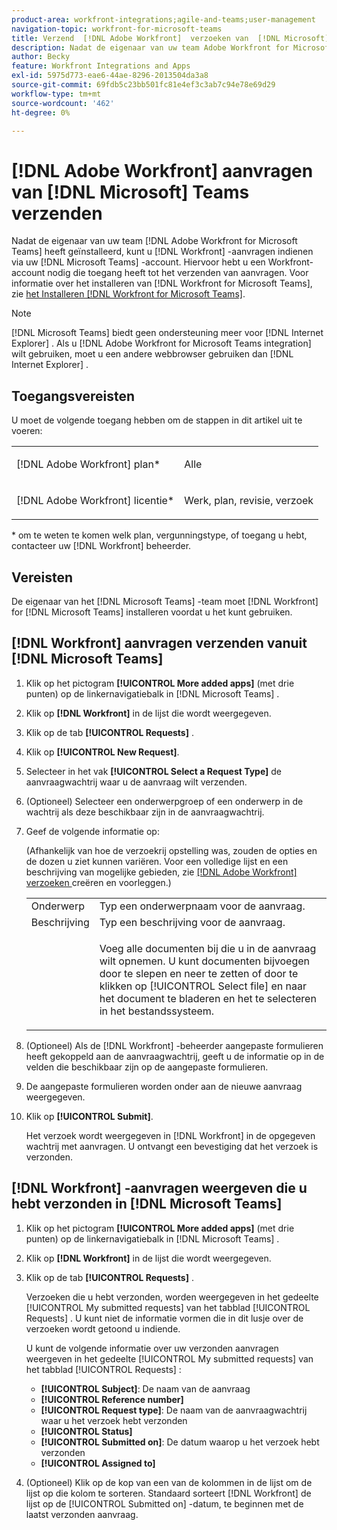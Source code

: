 ```yaml
---
product-area: workfront-integrations;agile-and-teams;user-management
navigation-topic: workfront-for-microsoft-teams
title: Verzend  [!DNL Adobe Workfront]  verzoeken van  [!DNL Microsoft]  Teams
description: Nadat de eigenaar van uw team Adobe Workfront for Microsoft Teams heeft geïnstalleerd, kunt u Workfront-aanvragen indienen via uw Microsoft Teams-account. Hiervoor hebt u een Workfront-account nodig die toegang heeft tot het verzenden van aanvragen. Zie Workfront for Microsoft Teams installeren voor meer informatie over het installeren van Workfront voor Microsoft Teams.
author: Becky
feature: Workfront Integrations and Apps
exl-id: 5975d773-eae6-44ae-8296-2013504da3a8
source-git-commit: 69fdb5c23bb501fc81e4ef3c3ab7c94e78e69d29
workflow-type: tm+mt
source-wordcount: '462'
ht-degree: 0%

---
```


# [!DNL Adobe Workfront] aanvragen van [!DNL Microsoft] Teams verzenden

<!--

>[!NOTE]
>
>As of July 1, 2025, Microsoft will remove support for the Classic Teams desktop app. As a result, the Workfront integration with Microsoft Teams will not be supported after the Classic Teams desktop app is no longer available.

-->

Nadat de eigenaar van uw team [!DNL Adobe Workfront for Microsoft Teams] heeft geïnstalleerd, kunt u [!DNL Workfront] -aanvragen indienen via uw [!DNL Microsoft Teams] -account. Hiervoor hebt u een Workfront-account nodig die toegang heeft tot het verzenden van aanvragen. Voor informatie over het installeren van [!DNL Workfront for Microsoft Teams], zie [ het Installeren  [!DNL Workfront for Microsoft Teams]](../../workfront-integrations-and-apps/using-workfront-with-microsoft-teams/install-workfront-ms-teams.md).

>[!NOTE]
>
>[!DNL Microsoft Teams] biedt geen ondersteuning meer voor [!DNL Internet Explorer] . Als u [!DNL Adobe Workfront for Microsoft Teams integration] wilt gebruiken, moet u een andere webbrowser gebruiken dan [!DNL Internet Explorer] .


## Toegangsvereisten

U moet de volgende toegang hebben om de stappen in dit artikel uit te voeren:

<table style="table-layout:auto"> 
 <col> 
 <col> 
 <tbody> 
  <tr> 
   <td role="rowheader">[!DNL Adobe Workfront] plan*</td> 
   <td> <p>Alle</p> </td> 
  </tr> 
  <tr> 
   <td role="rowheader">[!DNL Adobe Workfront] licentie*</td> 
   <td> <p>Werk, plan, revisie, verzoek</p> </td> 
  </tr> 
 </tbody> 
</table>

&#42; om te weten te komen welk plan, vergunningstype, of toegang u hebt, contacteer uw [!DNL Workfront] beheerder.

## Vereisten

De eigenaar van het [!DNL Microsoft Teams] -team moet [!DNL Workfront] for [!DNL Microsoft Teams] installeren voordat u het kunt gebruiken.

## [!DNL Workfront] aanvragen verzenden vanuit [!DNL Microsoft Teams]

1. Klik op het pictogram **[!UICONTROL More added apps]** (met drie punten) op de linkernavigatiebalk in [!DNL Microsoft Teams] .

1. Klik op **[!DNL Workfront]** in de lijst die wordt weergegeven.
1. Klik op de tab **[!UICONTROL Requests]** .
1. Klik op **[!UICONTROL New Request]**.
1. Selecteer in het vak **[!UICONTROL Select a Request Type]** de aanvraagwachtrij waar u de aanvraag wilt verzenden.
1. (Optioneel) Selecteer een onderwerpgroep of een onderwerp in de wachtrij als deze beschikbaar zijn in de aanvraagwachtrij.
1. Geef de volgende informatie op:

   (Afhankelijk van hoe de verzoekrij opstelling was, zouden de opties en de dozen u ziet kunnen variëren. Voor een volledige lijst en een beschrijving van mogelijke gebieden, zie [  [!DNL Adobe Workfront]  verzoeken ](../../manage-work/requests/create-requests/create-submit-requests.md) creëren en voorleggen.)

   <table style="table-layout:auto"> 
    <col> 
    <col> 
    <tbody> 
     <tr> 
      <td role="rowheader">Onderwerp</td> 
      <td>Typ een onderwerpnaam voor de aanvraag.</td> 
     </tr> 
     <tr> 
      <td role="rowheader">Beschrijving</td> 
      <td>Typ een beschrijving voor de aanvraag.</td> 
     </tr> 
     <tr> 
      <td role="rowheader"> </td> 
      <td> <p>Voeg alle documenten bij die u in de aanvraag wilt opnemen. U kunt documenten bijvoegen door te slepen en neer te zetten of door te klikken op [!UICONTROL Select file] en naar het document te bladeren en het te selecteren in het bestandssysteem.</p> </td> 
     </tr> 
    </tbody> 
   </table>

1. (Optioneel) Als de [!DNL Workfront] -beheerder aangepaste formulieren heeft gekoppeld aan de aanvraagwachtrij, geeft u de informatie op in de velden die beschikbaar zijn op de aangepaste formulieren.
1. De aangepaste formulieren worden onder aan de nieuwe aanvraag weergegeven.
1. Klik op **[!UICONTROL Submit]**.

   Het verzoek wordt weergegeven in [!DNL Workfront] in de opgegeven wachtrij met aanvragen. U ontvangt een bevestiging dat het verzoek is verzonden.

## [!DNL Workfront] -aanvragen weergeven die u hebt verzonden in [!DNL Microsoft Teams]

1. Klik op het pictogram **[!UICONTROL More added apps]** (met drie punten) op de linkernavigatiebalk in [!DNL Microsoft Teams] .

1. Klik op **[!DNL Workfront]** in de lijst die wordt weergegeven.
1. Klik op de tab **[!UICONTROL Requests]** .

   Verzoeken die u hebt verzonden, worden weergegeven in het gedeelte [!UICONTROL My submitted requests] van het tabblad [!UICONTROL Requests] . U kunt niet de informatie vormen die in dit lusje over de verzoeken wordt getoond u indiende.

   U kunt de volgende informatie over uw verzonden aanvragen weergeven in het gedeelte [!UICONTROL My submitted requests] van het tabblad [!UICONTROL Requests] :

   * **[!UICONTROL Subject]**: De naam van de aanvraag
   * **[!UICONTROL Reference number]**
   * **[!UICONTROL Request type]**: De naam van de aanvraagwachtrij waar u het verzoek hebt verzonden
   * **[!UICONTROL Status]**
   * **[!UICONTROL Submitted on]**: De datum waarop u het verzoek hebt verzonden
   * **[!UICONTROL Assigned to]**

1. (Optioneel) Klik op de kop van een van de kolommen in de lijst om de lijst op die kolom te sorteren. Standaard sorteert [!DNL Workfront] de lijst op de [!UICONTROL Submitted on] -datum, te beginnen met de laatst verzonden aanvraag.
